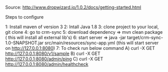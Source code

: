 Source: http://www.dropwizard.io/1.0.2/docs/getting-started.html

Steps to configure

1: Install maven of version 3
2: Intall Java 1.8
3: clone project to your local, git clone <ssh-url>
4: go to crm-sync
5: download dependency => mvn clean package ( this will install all external lib's)
6: start server => java -jar target/crm-sync-1.0-SNAPSHOT.jar src/main/resources/sync-app.yml (this will start server on http://127.0.0.1:8080)
7: To check run below command
        A)  curl -X GET http://127.0.0.1:8080/v1/sample
        B)  curl -X GET http://127.0.0.1:8080/admin/ping
        C)  curl -X GET http://127.0.0.1:8080/admin/healthcheck
